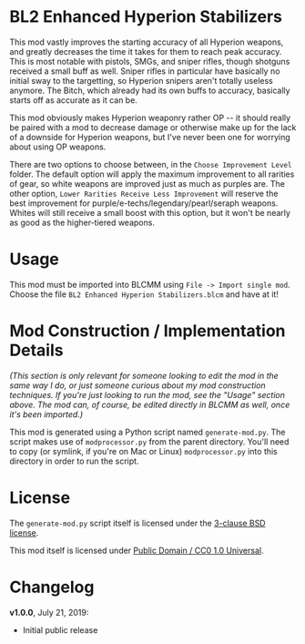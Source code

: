 BL2 Enhanced Hyperion Stabilizers
=================================

This mod vastly improves the starting accuracy of all Hyperion weapons,
and greatly decreases the time it takes for them to reach peak accuracy.
This is most notable with pistols, SMGs, and sniper rifles, though
shotguns received a small buff as well.  Sniper rifles in particular
have basically no initial sway to the targetting, so Hyperion snipers
aren't totally useless anymore.  The Bitch, which already had its own
buffs to accuracy, basically starts off as accurate as it can be.

This mod obviously makes Hyperion weaponry rather OP -- it should really
be paired with a mod to decrease damage or otherwise make up for the
lack of a downside for Hyperion weapons, but I've never been one for
worrying about using OP weapons.

There are two options to choose between, in the `Choose Improvement Level`
folder.  The default option will apply the maximum improvement to all
rarities of gear, so white weapons are improved just as much as purples
are.  The other option, `Lower Rarities Receive Less Improvement` will
reserve the best improvement for purple/e-techs/legendary/pearl/seraph
weapons.  Whites will still receive a small boost with this option, but
it won't be nearly as good as the higher-tiered weapons.

Usage
=====

This mod must be imported into BLCMM using `File -> Import single mod`.
Choose the file `BL2 Enhanced Hyperion Stabilizers.blcm` and have at it!

Mod Construction / Implementation Details
=========================================

*(This section is only relevant for someone looking to edit the mod in the
same way I do, or just someone curious about my mod construction techniques.
If you're just looking to run the mod, see the "Usage" section above.  The
mod can, of course, be edited directly in BLCMM as well, once it's
been imported.)*

This mod is generated using a Python script named `generate-mod.py`.  The
script makes use of `modprocessor.py` from the parent directory.  You'll need
to copy (or symlink, if you're on Mac or Linux) `modprocessor.py` into this
directory in order to run the script.

License
=======

The `generate-mod.py` script itself is licensed under the
[3-clause BSD license](https://opensource.org/licenses/BSD-3-Clause).

This mod itself is licensed under
[Public Domain / CC0 1.0 Universal](https://creativecommons.org/publicdomain/zero/1.0/).

Changelog
=========

**v1.0.0**, July 21, 2019:
 * Initial public release
